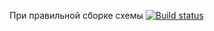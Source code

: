 При правильной сборке схемы [![Build status](https://ci.appveyor.com/api/projects/status/w78vyg87d9gqqt1k?svg=true)](https://ci.appveyor.com/project/Maximus301191/apitest-n6i9g)
